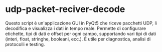 # udp-packet-reciver-decode
 Questo script è un'applicazione GUI in PyQt5 che riceve pacchetti UDP, li decodifica e visualizza i dati in tempo reale. Permette di configurare etichette, tipi di dati e offset per ogni campo, supportando vari tipi di dati (interi, float, stringhe, booleani, ecc.). È utile per diagnostica, analisi di protocolli e testing.
